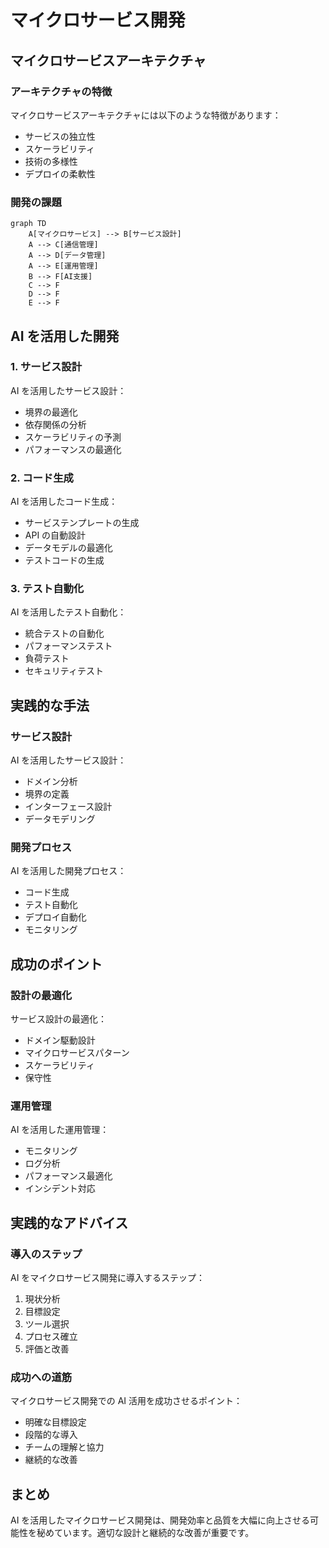 # マイクロサービス開発

## マイクロサービスアーキテクチャ

### アーキテクチャの特徴

マイクロサービスアーキテクチャには以下のような特徴があります：

- サービスの独立性
- スケーラビリティ
- 技術の多様性
- デプロイの柔軟性

### 開発の課題

```mermaid
graph TD
    A[マイクロサービス] --> B[サービス設計]
    A --> C[通信管理]
    A --> D[データ管理]
    A --> E[運用管理]
    B --> F[AI支援]
    C --> F
    D --> F
    E --> F
```

## AI を活用した開発

### 1. サービス設計

AI を活用したサービス設計：

- 境界の最適化
- 依存関係の分析
- スケーラビリティの予測
- パフォーマンスの最適化

### 2. コード生成

AI を活用したコード生成：

- サービステンプレートの生成
- API の自動設計
- データモデルの最適化
- テストコードの生成

### 3. テスト自動化

AI を活用したテスト自動化：

- 統合テストの自動化
- パフォーマンステスト
- 負荷テスト
- セキュリティテスト

## 実践的な手法

### サービス設計

AI を活用したサービス設計：

- ドメイン分析
- 境界の定義
- インターフェース設計
- データモデリング

### 開発プロセス

AI を活用した開発プロセス：

- コード生成
- テスト自動化
- デプロイ自動化
- モニタリング

## 成功のポイント

### 設計の最適化

サービス設計の最適化：

- ドメイン駆動設計
- マイクロサービスパターン
- スケーラビリティ
- 保守性

### 運用管理

AI を活用した運用管理：

- モニタリング
- ログ分析
- パフォーマンス最適化
- インシデント対応

## 実践的なアドバイス

### 導入のステップ

AI をマイクロサービス開発に導入するステップ：

1. 現状分析
2. 目標設定
3. ツール選択
4. プロセス確立
5. 評価と改善

### 成功への道筋

マイクロサービス開発での AI 活用を成功させるポイント：

- 明確な目標設定
- 段階的な導入
- チームの理解と協力
- 継続的な改善

## まとめ

AI を活用したマイクロサービス開発は、開発効率と品質を大幅に向上させる可能性を秘めています。適切な設計と継続的な改善が重要です。
